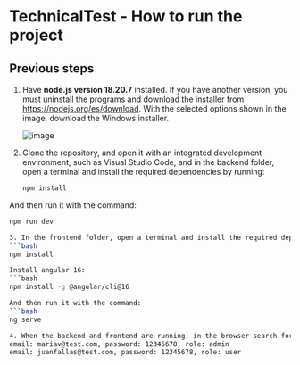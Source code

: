 # TechnicalTest - How to run the project

## Previous steps

1. Have **node.js version 18.20.7** installed. If you have another version, you must uninstall the programs and download the installer from https://nodejs.org/es/download. With the selected options shown in the image, download the Windows installer.
   
   ![image](https://github.com/user-attachments/assets/0ec6005c-74b1-4e29-80b1-b2829b0c3da0)

2. Clone the repository, and open it with an integrated development environment, such as Visual Studio Code, and in the backend folder, open a terminal and install the required dependencies by running:
   ```bash
   npm install
   
And then run it with the command:
   ```bash
   npm run dev

3. In the frontend folder, open a terminal and install the required dependencies by running:
   ```bash
   npm install

Install angular 16:
   ```bash
  npm install -g @angular/cli@16

And then run it with the command:
   ```bash
   ng serve

4. When the backend and frontend are running, in the browser search for http://localhost:4200/login, to log in there are 2 users:
   email: mariav@test.com, password: 12345678, role: admin
   email: juanfallas@test.com, password: 12345678, role: user

